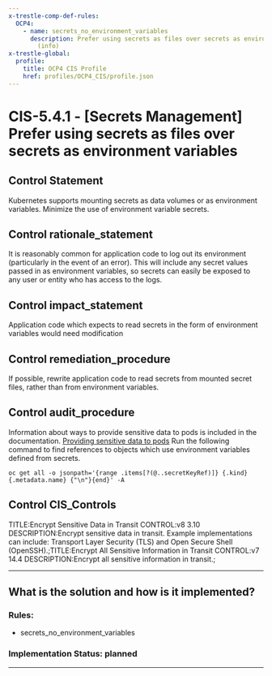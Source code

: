 ```yaml
---
x-trestle-comp-def-rules:
  OCP4:
    - name: secrets_no_environment_variables
      description: Prefer using secrets as files over secrets as environment variables
        (info)
x-trestle-global:
  profile:
    title: OCP4 CIS Profile
    href: profiles/OCP4_CIS/profile.json
---
```


# CIS-5.4.1 - \[Secrets Management\] Prefer using secrets as files over secrets as environment variables

## Control Statement

Kubernetes supports mounting secrets as data volumes or as environment variables. Minimize the use of environment variable secrets.

## Control rationale_statement

It is reasonably common for application code to log out its environment (particularly in the event of an error). This will include any secret values passed in as environment variables, so secrets can easily be exposed to any user or entity who has access to the logs.

## Control impact_statement

Application code which expects to read secrets in the form of environment variables would need modification

## Control remediation_procedure

If possible, rewrite application code to read secrets from mounted secret files, rather than from environment variables.

## Control audit_procedure

Information about ways to provide sensitive data to pods is included in the documentation. 
[Providing sensitive data to pods](https://docs.openshift.com/container-platform/4.5/nodes/pods/nodes-pods-secrets.html)
Run the following command to find references to objects which use environment variables defined from secrets.

```
oc get all -o jsonpath='{range .items[?(@..secretKeyRef)]} {.kind} {.metadata.name} {"\n"}{end}' -A
```

## Control CIS_Controls

TITLE:Encrypt Sensitive Data in Transit CONTROL:v8 3.10 DESCRIPTION:Encrypt sensitive data in transit. Example implementations can include: Transport Layer Security (TLS) and Open Secure Shell (OpenSSH).;TITLE:Encrypt All Sensitive Information in Transit CONTROL:v7 14.4 DESCRIPTION:Encrypt all sensitive information in transit.;

______________________________________________________________________

## What is the solution and how is it implemented?

<!-- For implementation status enter one of: implemented, partial, planned, alternative, not-applicable -->

<!-- Note that the list of rules under ### Rules: is read-only and changes will not be captured after assembly to JSON -->

<!-- Add control implementation description here for control: CIS-5.4.1 -->

### Rules:

  - secrets_no_environment_variables

### Implementation Status: planned

______________________________________________________________________
